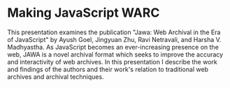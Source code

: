 # Making JavaScript WARC

This presentation examines the publication "Jawa: Web Archival in the Era of JavaScript" by Ayush Goel, Jingyuan Zhu, Ravi Netravali, and Harsha V. Madhyastha. As JavaScript becomes an ever-increasing presence on the web, JAWA is a novel archival format which seeks to improve the accuracy and interactivity of web archives. In this presentation I describe the work and findings of the authors and their work's relation to traditional web archives and archival techniques.